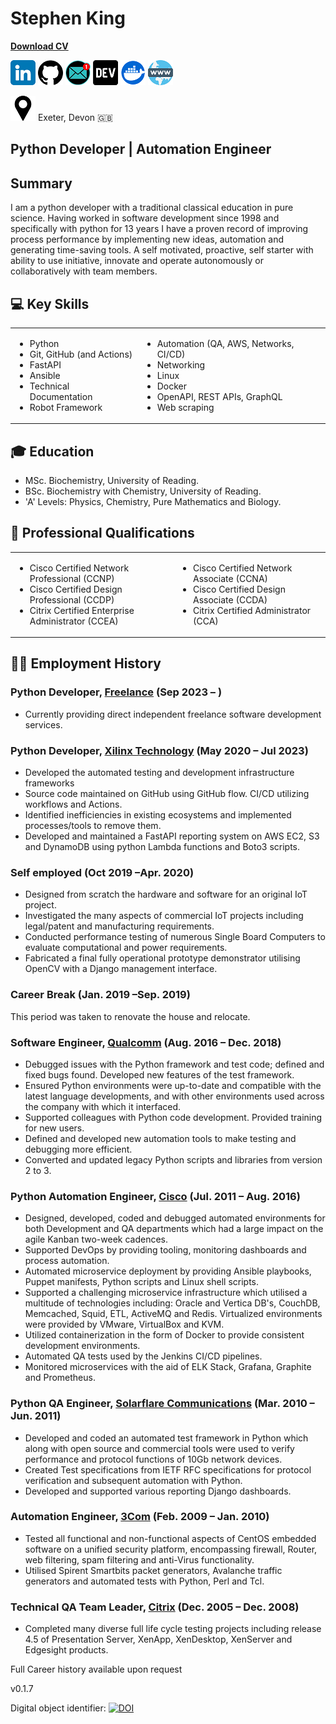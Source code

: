 # Stephen King
**<a id="raw-url" href="https://raw.githubusercontent.com/stephen-ra-king/cv/main/Stephen_King_CV.pdf">Download CV</a>**

[![](assets/linkedin.png)](https://www.linkedin.com/in/sr-king)
[![](assets/github.png)](https://github.com/Stephen-RA-King)
[![](assets/email2.png)](mailto:sking.github@gmail.com) 
[![](assets/dev.png)](https://dev.to/stephenraking) 
[![](assets/docker.png)](https://hub.docker.com/search?q=sraking) 
[![](assets/www.png)](https://stephen-ra-king.github.io/justpython/)

[![](assets/pin.png)](https://www.google.com/maps/place/Exeter/@50.7244282,-3.5135475) Exeter, Devon 🇬🇧

## Python Developer | Automation Engineer

## Summary
I am a python developer with a traditional classical education in pure science. 
Having worked in software development since 1998 and specifically with python for 
13 years I have a proven record of improving process performance by implementing new 
ideas, automation and generating time-saving tools.  A self motivated, proactive, 
self starter with ability to use initiative, innovate and operate autonomously 
or collaboratively with team members.


## 💻 Key Skills

<table>
  <tr>
    <td border="0">
      <ul>
        <li>Python</li>
        <li>Git, GitHub (and Actions)</li>
        <li>FastAPI</li>
        <li>Ansible</li>
        <li>Technical Documentation</li>
        <li>Robot Framework</li>
      </ul>
    </td>
    <td border="0">
      <ul>
        <li>Automation (QA, AWS, Networks, CI/CD)</li>
        <li>Networking</li>
        <li>Linux</li>
        <li>Docker</li>
        <li>OpenAPI, REST APIs, GraphQL</li>
        <li>Web scraping</li>
      </ul>
    </td>
  </tr>
</table>

## 🎓 Education
- MSc. Biochemistry, University of Reading.
- BSc. Biochemistry with Chemistry, University of Reading.
- 'A' Levels: Physics, Chemistry, Pure Mathematics and Biology. 

## 📜 Professional Qualifications

<table>
  <tr>
    <td border="0">
      <ul>        
        <li>Cisco Certified Network Professional (CCNP)</li>
        <li>Cisco Certified Design Professional (CCDP)</li>
        <li>Citrix Certified Enterprise Administrator (CCEA)</li>
      </ul>
    </td>
    <td border="0">
      <ul>
        <li>Cisco Certified Network Associate (CCNA)</li>
        <li>Cisco Certified Design Associate (CCDA)</li>
        <li>Citrix Certified Administrator (CCA)</li>
      </ul>
    </td>
  </tr>
</table>

## 👨‍💻 Employment History
### Python Developer, [Freelance]() (Sep 2023 – )

- Currently providing direct independent freelance software development services.


### Python Developer, [Xilinx Technology](https://www.xilinx.com/products/silicon-devices/fpga.html) (May 2020 – Jul 2023)

- Developed the automated testing and development infrastructure frameworks
- Source code maintained on GitHub using GitHub flow. CI/CD utilizing workflows and Actions.
- Identified inefficiencies in existing ecosystems and implemented processes/tools to remove them.
- Developed and maintained a FastAPI reporting system on AWS EC2, S3 and DynamoDB using python Lambda functions and Boto3 scripts. 


### Self employed (Oct 2019 –Apr. 2020)
- Designed from scratch the hardware and software for an original IoT project.
- Investigated the many aspects of commercial IoT projects including legal/patent and manufacturing requirements.
- Conducted performance testing of numerous Single Board Computers to evaluate computational and power requirements.
- Fabricated a final fully operational prototype demonstrator utilising OpenCV with a Django management interface.


### Career Break (Jan. 2019 –Sep. 2019)
This period was taken to renovate the house and relocate.

### Software Engineer, [Qualcomm](https://www.qualcomm.com/) (Aug. 2016 – Dec. 2018)
- Debugged issues with the Python framework and test code; defined and fixed bugs found. Developed new features of the test framework. 
- Ensured Python environments were up-to-date and compatible with the latest language developments, and with other environments used across the company with which it interfaced.
- Supported colleagues with Python code development.  Provided training for new users.
- Defined and developed new automation tools to make testing and debugging more efficient. 
- Converted and updated legacy Python scripts and libraries from version 2 to 3.


### Python Automation Engineer, [Cisco](https://www.cisco.com/site/uk/en/index.html) (Jul. 2011 – Aug. 2016)
- Designed, developed, coded and debugged automated environments for both Development and QA departments which had a large impact on the agile Kanban two-week cadences.
- Supported DevOps by providing tooling, monitoring dashboards and process automation.
- Automated microservice deployment by providing Ansible playbooks, Puppet manifests, Python scripts and Linux shell scripts.
- Supported a challenging microservice infrastructure which utilised a multitude of technologies including: Oracle and Vertica DB's, CouchDB, Memcached, Squid, ETL, ActiveMQ and Redis. Virtualized environments were provided by VMware, VirtualBox and KVM.  
- Utilized containerization in the form of Docker to provide consistent development environments.  
- Automated QA tests used by the Jenkins CI/CD pipelines. 
- Monitored microservices with the aid of ELK Stack, Grafana, Graphite and Prometheus.


### Python QA Engineer, [Solarflare Communications](https://en.wikipedia.org/w/index.php?title=Solarflare&redirect=no) (Mar. 2010 – Jun. 2011)
- Developed and coded an automated test framework in Python which along with open source and commercial tools were used to verify performance and protocol functions of 10Gb network devices.
- Created Test specifications from IETF RFC specifications for protocol verification and subsequent automation with Python.
- Developed and supported various reporting Django dashboards.


### Automation Engineer, [3Com](https://en.wikipedia.org/wiki/3Com) (Feb. 2009 – Jan. 2010)
- Tested all functional and non-functional aspects of CentOS embedded software on a unified security platform, encompassing firewall, Router, web filtering, spam filtering and anti-Virus functionality.
- Utilised Spirent Smartbits packet generators, Avalanche traffic generators and automated tests with Python, Perl and Tcl.


### Technical QA Team Leader, [Citrix](https://www.citrix.com/) (Dec. 2005 – Dec. 2008)
- Completed many diverse full life cycle testing projects including release 4.5 of Presentation Server, XenApp, XenDesktop, XenServer and Edgesight products.




Full Career history available upon request

v0.1.7



Digital object identifier: [![DOI](https://zenodo.org/badge/DOI/10.5281/zenodo.8118217.svg)](https://doi.org/10.5281/zenodo.8118217)


